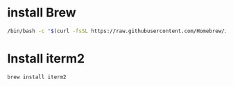 
# install Brew

```sh
/bin/bash -c "$(curl -fsSL https://raw.githubusercontent.com/Homebrew/install/HEAD/install.sh)"
```

# Install iterm2

```sh
brew install iterm2
```
